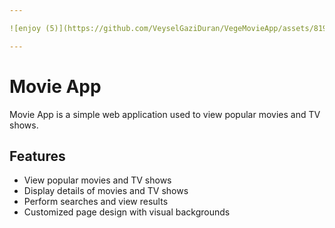 ```yaml
---

![enjoy (5)](https://github.com/VeyselGaziDuran/VegeMovieApp/assets/81925500/93cfb12f-bcbe-4aed-8682-38cdc4c63122)

---
```


# Movie App


Movie App is a simple web application used to view popular movies and TV shows.

## Features

- View popular movies and TV shows
- Display details of movies and TV shows
- Perform searches and view results
- Customized page design with visual backgrounds
